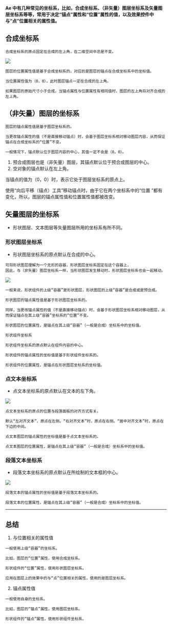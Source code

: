 **Ae 中有几种常见的坐标系，比如，合成坐标系、（非矢量）图层坐标系及矢量图层坐标系等等，常用于决定“锚点”属性和“位置”属性的值，以及效果控件中与“点”位置相关的属性值。**  

## 合成坐标系

`合成坐标系的原点固定在合成的左上角，在二维空间中总是不变。`

![](https://img-blog.csdnimg.cn/img_convert/0e798b09c9f6be329cb4880ad1b8fbac.png)

```
图层的位置属性值是基于合成坐标系的，对应的是图层的锚点在合成坐标系中的坐标值。

当位置属性值为（0，0），此时图层锚点一定在合成的左上角。

如果图层的原始尺寸小于合成，当锚点属性与位置属性有相同值时，图层的左上角将对齐合成的左上角。
```

## （非矢量）图层的坐标系

```
图层的锚点属性值是基于图层坐标系的。

当更改锚点属性的值（不是直接移动锚点）时，会基于图层坐标系相对移动图层内容，从而保证锚点在合成坐标系的“位置”不变。

一般情况下，锚点默认位于图层内容的中心，其值一定不会是（0，0）。
```

1. 预合成图层也是（非矢量）图层，其锚点默认位于预合成图层的中心。
2. 空对象的锚点默认在左上角。

当锚点的值为（0，0）时，表示它处于图层坐标系的原点上。

使用“向后平移（锚点）工具”移动锚点时，由于它在两个坐标系中的“位置 ”都有变化，所以，图层的锚点属性值和位置属性值都被改变。

## 矢量图层的坐标系

- 形状图层、文本图层等矢量图层所用的坐标系有所不同。

### 形状图层坐标系

- 形状图层坐标系的原点默认在合成的中心。

```
可将形状图层理解为一个无形的容器，形状图层坐标系固定在这个容器上，
因此，与（非矢量）图层坐标系一样，当形状图层发生移动时，形状图层坐标系也会一起移动。
```

![](https://img-blog.csdnimg.cn/img_convert/552b466e97546c669680a70c29bb425c.png)

```
一般来说，形状组件的上级“容器”是形状图层，形状图层的上级“容器”是合成或是预合成。

形状图层的锚点属性值是基于形状图层坐标系的。

同样，当更改锚点属性的值（不是直接移动锚点）时，会基于形状图层坐标系相对移动图层，从而保证锚点在其上级“容器”坐标系的“位置”不变。

形状图层的位置属性，是锚点在其上级“容器”（一般是合成）坐标系中的坐标值。

形状组件坐标系

形状组件坐标系的原点默认在组件内容的中心。

形状组件的锚点属性的坐标值是基于形状组件坐标系的。

形状组件的位置属性，是锚点在形状图层坐标系的坐标值。
```
### 点文本坐标系

- 点文本坐标系的原点默认在文本的左下角。

![](https://img-blog.csdnimg.cn/img_convert/fccf89fe270c0d09da64a248e3bbe974.png)

```
点文本坐标系的原点的位置与段落面板的对齐方式有关。

默认“左对齐文本”，原点在左侧。“右对齐文本”时，原点在右侧。“居中对齐文本”时，原点在下边的中间。

点文本图层的锚点属性的坐标值是基于点文本坐标系的。

点文本图层的位置属性，是锚点在其上级“容器”（一般是合成）坐标系中的坐标值。
```

### 段落文本坐标系

- 段落文本坐标系的原点默认在所绘制的文本框的中心。

![](https://img-blog.csdnimg.cn/img_convert/e81ff8c0eec832bcdb17c605c8f71fce.png)

```
段落文本的锚点属性的坐标值是基于段落文本坐标系的。

段落文本的位置属性，是锚点在其上级“容器”（一般是合成）坐标系中的坐标值。
```

---

## 总结

1. 与位置相关的属性值

```
一般使用上级“容器”的坐标系。

比如，图层的“位置”属性，使用合成坐标系。

形状组件的“位置”属性，使用形状图层坐标系。

应用在图层上的效果中的与“点”位置相关的属性，使用的是图层坐标系。
```

2. 锚点属性值

```
一般使用自身的坐标系。

比如，图层的“锚点”属性，使用图层坐标系。

形状组件的“锚点”属性，使用形状组件坐标系。
```

